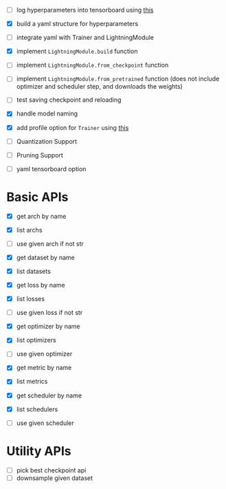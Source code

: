 - [ ] log hyperparameters into tensorboard using [this](https://pytorch.org/docs/stable/tensorboard.html#torch.utils.tensorboard.writer.SummaryWriter.add_hparams)
- [x] build a yaml structure for hyperparameters
- [ ] integrate yaml with Trainer and LightningModule
- [x] implement `LightningModule.build` function
- [ ] implement `LightningModule.from_checkpoint` function
- [ ] implement `LightningModule.from_pretrained` function (does not include optimizer and scheduler step, and downloads the weights)
- [ ] test saving checkpoint and reloading
- [x] handle model naming
- [x] add profile option for `Trainer` using [this](https://pytorch-lightning.readthedocs.io/en/latest/advanced/profiler.html#performance-and-bottleneck-profiler)
- [ ] Quantization Support
- [ ] Pruning Support
- [ ] yaml tensorboard option


# Basic APIs
- [x] get arch by name
- [x] list archs
- [ ] use given arch if not str

- [x] get dataset by name
- [x] list datasets

- [x] get loss by name
- [x] list losses
- [ ] use given loss if not str

- [x] get optimizer by name
- [x] list optimizers
- [ ] use given optimizer

- [x] get metric by name
- [x] list metrics

- [x] get scheduler by name
- [x] list schedulers
- [ ] use given scheduler

# Utility APIs
- [ ] pick best checkpoint api
- [ ] downsample given dataset